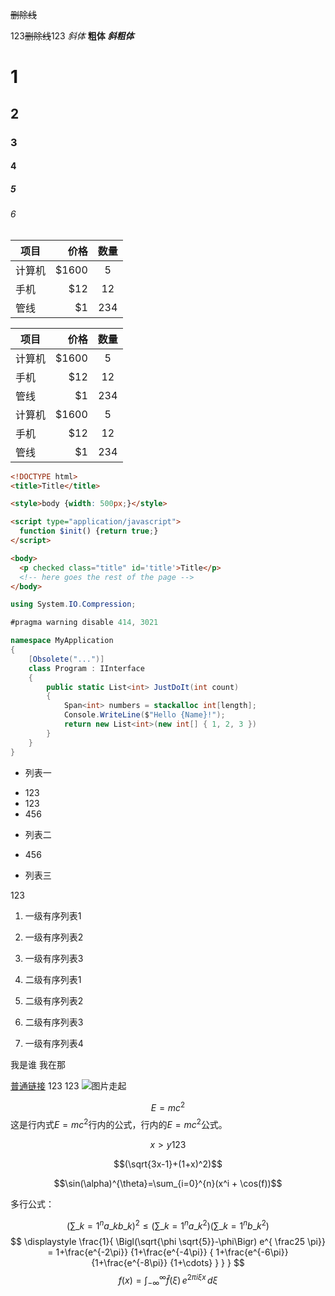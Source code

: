 ~~删除线~~

123~~删除线~~123
*斜体*
**粗体**
***斜粗体***

# 1
## 2
### 3
#### 4
##### 5
###### 6
| 项目        | 价格   |  数量  |
| --------   | -----:  | :----:  |
| 计算机      | $1600   |   5     |
| 手机        |   $12   |   12   |
| 管线        |    $1    |  234  |

| 项目        | 价格   |  数量  |
| --------   | -----:  | :----:  |
| 计算机      | $1600   |   5     |
| 手机        |   $12   |   12   |
| 管线        |    $1    |  234  |
| 计算机      | $1600   |   5     |
| 手机        |   $12   |   12   |
| 管线        |    $1    |  234  |


``` html
<!DOCTYPE html>
<title>Title</title>

<style>body {width: 500px;}</style>

<script type="application/javascript">
  function $init() {return true;}
</script>

<body>
  <p checked class="title" id='title'>Title</p>
  <!-- here goes the rest of the page -->
</body>
```




``` C#
using System.IO.Compression;

#pragma warning disable 414, 3021

namespace MyApplication
{
    [Obsolete("...")]
    class Program : IInterface
    {
        public static List<int> JustDoIt(int count)
        {
            Span<int> numbers = stackalloc int[length];
            Console.WriteLine($"Hello {Name}!");
            return new List<int>(new int[] { 1, 2, 3 })
        }
    }
}
```

* 列表一
 - 123
 - 123
 - 456
* 列表二
 - 456
* 列表三


123


1. 一级有序列表1
3. 一级有序列表2
2. 一级有序列表3
 2. 二级有序列表1
 2. 二级有序列表2
 3. 二级有序列表3

4. 一级有序列表4

我是谁
我在那

[普通链接](https://www.mdeditor.com/)
123
123
![图片走起](https://timgsa.baidu.com/timg?image&quality=80&size=b9999_10000&sec=1605162362773&di=05baad8af91c020f0da20fc31c8f155c&imgtype=0&src=http%3A%2F%2Fa3.att.hudong.com%2F55%2F22%2F20300000929429130630222900050.jpg)





  $$E=mc^2$$
这是行内式$E=mc^2$行内的公式，行内的$E=mc^2$公式。

$$
x > y
123
$$

$$(\sqrt{3x-1}+(1+x)^2)$$

$$\sin(\alpha)^{\theta}=\sum_{i=0}^{n}(x^i + \cos(f))$$

多行公式：

$$
\displaystyle
\left( \sum\_{k=1}^n a\_k b\_k \right)^2
\leq
\left( \sum\_{k=1}^n a\_k^2 \right)
\left( \sum\_{k=1}^n b\_k^2 \right)
$$
$$
\displaystyle
    \frac{1}{
        \Bigl(\sqrt{\phi \sqrt{5}}-\phi\Bigr) e^{
        \frac25 \pi}} = 1+\frac{e^{-2\pi}} {1+\frac{e^{-4\pi}} {
        1+\frac{e^{-6\pi}}
        {1+\frac{e^{-8\pi}}
         {1+\cdots} }
        }
    }
$$
$$
f(x) = \int_{-\infty}^\infty
    \hat f(\xi)\,e^{2 \pi i \xi x}
    \,d\xi
$$